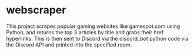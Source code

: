 # webscraper
This project scrapes popular gaming websites like gamespot.com using Python, and returns the top 3 articles by title and grabs their href hyperlinks. This is then sent to Discord via the discord_bot python code via the Discord API and printed into the specified room. 
